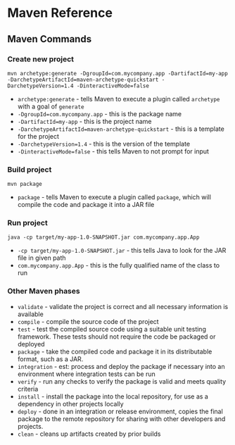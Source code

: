 # Maven Reference

## Maven Commands

### Create new project
```shell
mvn archetype:generate -DgroupId=com.mycompany.app -DartifactId=my-app -DarchetypeArtifactId=maven-archetype-quickstart -DarchetypeVersion=1.4 -DinteractiveMode=false
```
* `archetype:generate` - tells Maven to execute a plugin called `archetype` with a goal of `generate`
* `-DgroupId=com.mycompany.app` - this is the package name
* `-DartifactId=my-app` - this is the project name
* `-DarchetypeArtifactId=maven-archetype-quickstart` - this is a template for the project
* `-DarchetypeVersion=1.4` - this is the version of the template
* `-DinteractiveMode=false` - this tells Maven to not prompt for input

### Build project
```shell
mvn package
```
* `package` - tells Maven to execute a plugin called `package`, which will compile the code and package it into a JAR file

### Run project
```shell
java -cp target/my-app-1.0-SNAPSHOT.jar com.mycompany.app.App
```
* `-cp target/my-app-1.0-SNAPSHOT.jar` - this tells Java to look for the JAR file in given path
* `com.mycompany.app.App` - this is the fully qualified name of the class to run

### Other Maven phases
* `validate` - validate the project is correct and all necessary information is available
* `compile` - compile the source code of the project
* `test` - test the compiled source code using a suitable unit testing framework. These tests should not require the code be packaged or deployed
* `package` - take the compiled code and package it in its distributable format, such as a JAR.
* `integration` - est: process and deploy the package if necessary into an environment where integration tests can be run
* `verify` - run any checks to verify the package is valid and meets quality criteria
* `install` - install the package into the local repository, for use as a dependency in other projects locally
* `deploy` - done in an integration or release environment, copies the final package to the remote repository for sharing with other developers and projects.
* `clean` - cleans up artifacts created by prior builds